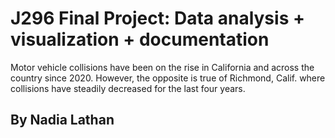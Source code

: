 # J296 Final Project: Data analysis + visualization + documentation

Motor vehicle collisions have been on the rise in California and across the country since 2020. However, the opposite is true of Richmond, Calif. where collisions have steadily decreased for the last four years.

## By Nadia Lathan


   
